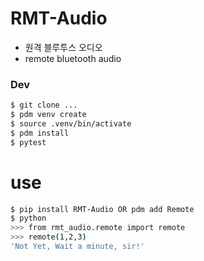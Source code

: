 # RMT-Audio

- 원격 블루투스 오디오
- remote bluetooth audio


### Dev
```bash
$ git clone ...
$ pdm venv create
$ source .venv/bin/activate
$ pdm install
$ pytest
```



# use
```bash
$ pip install RMT-Audio OR pdm add Remote
$ python
>>> from rmt_audio.remote import remote
>>> remote(1,2,3)
'Not Yet, Wait a minute, sir!'
```
